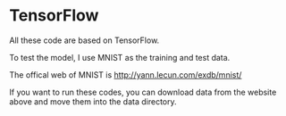 # TensorFlow

All these code are based on TensorFlow.

To test the model, I use MNIST as the training and test data.

The offical web of MNIST is http://yann.lecun.com/exdb/mnist/

If you want to run these codes, you can download data from the website above and move them into the data directory.
